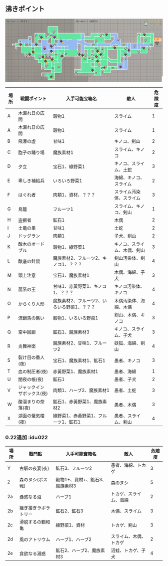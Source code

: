 <h2>沸きポイント</h2>

![bl](../../../assets/images/wiki/map/0.22mapB.png)

| 場所 | 戦闘ポイント | 入手可能宝箱名 | 敵人 | 危険度 |
|---|---|---|---|---|
|A|木漏れ日の広間|穀物1|スライム|1|
|A|木漏れ日の広間|穀物1|スライム|1|
|B|飛瀑の虚|甘味1|キノコ、剣山|2|
|C|胞子の踊り場|魔族素材1|スライム、キノコ|2|
|D|夕立|宝石1、綠野菜1|キノコ、スライム、土蛇|3|
|E|卑しき補給兵|いろいろ野菜1|海綿、キノコ、スライム|2|
|F|はぐれ者|肉類1、資材、？？？| スライム汚染体、スライム|3|
|G|鳥籠|フルーツ1|スライム、キノコ、剣山|1|
|H|盗掘者|鉱石1|木偶|2|
|I|土竜の巣|甘味1|土蛇|2|
|J|ドッグラン|肉類1|子犬、剣山|2|
|K|酸木のオードブル|穀物1、綠野菜1|キノコ、スライム、木偶、剣山|3|
|L|酸底の針鼠|魔族素材2、フルーツ2、キノコ1、？？？|剣山汚染体、剣山|4|
|M|頭上注意|宝石1、魔族素材1|木偶、海綿、子犬|3|
|N|菌系の王|甘味1、赤黃野菜1、キノコ1、？？？|キノコ汚染体、キノコ|4|
|O|からくり人形|魔族素材2、フルーツ2、いろいろ野菜1、？？？|木偶汚染体、海綿、木偶|4|
|P|流鏑馬の集い|穀物1、いろいろ野菜1|剣山、木偶、キノコ|3|
|Q|空中回廊|鉱石1、魔族素材3|キノコ、スライム、子犬|3|
|R|炎舞神楽|魔族素材2、甘味1、フルーツ2|妖狐、海綿、剣山|4|
|S|裂け目の番人(夜)|宝石1、魔族素材1、鉱石1|愚者、キノコ|3|
|T|血の制圧者(夜)|赤黃野菜1、魔族素材1|愚者、海綿|1|
|U|闇夜の帳(夜)|鉱石1|愚者、子犬|2|
|V|ジャックインザボックス(夜)|肉類1、ハーブ2、魔族素材1|愚者、土蛇|3|
|W|酸溜まりの奈落(夜)|鉱石1、赤黃野菜1、魔族素材2|愚者、木偶|3|
|X|湖面の蜃気楼(夜)|綠野菜1、赤黃野菜1、フルーツ1、鉱石1|愚者、スライム、剣山|4|

### 0.22追加 :id=022

| 場所 | 戰鬥點 | 入手可能寶箱名 | 敵人 | 危險度 |
|---|---|---|---|---|
|Y|古駅の夜宴(夜)|鉱石3、フルーツ2|愚者、海綿、トカゲ|3|
|Z|森のヌシ(ボス戦)|穀物1+、資材+、鉱石3、魔族素材3|森のヌシ|5|
|2a|蠱惑なる沼|ハーブ1|トカゲ、スライム、海綿|2|
|2b|継ぎ接ぎラボラトリー|鉱石2、鉱石3|木偶、スライム|3|
|2c|滑脱するの鶴和亀|綠野菜1、資材|トカゲ、剣山|3|
|2d|風のアトリウム|ハーブ1、ハーブ2|スライム、木偶、トカゲ|2|
|2e|貪欲なる溺惑|鉱石2、ハーブ2、魔族素材3|沼蛙、トカゲ、子犬|4|
